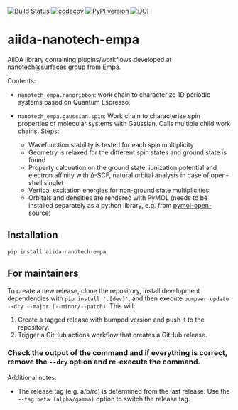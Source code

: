 [![Build Status](https://github.com/nanotech-empa/aiida-nanotech-empa/workflows/ci/badge.svg?branch=master)](https://github.com/nanotech-empa/aiida-nanotech-empa/actions)
[![codecov](https://codecov.io/gh/nanotech-empa/aiida-nanotech-empa/branch/develop/graph/badge.svg?token=52ACMY55UQ)](https://codecov.io/gh/nanotech-empa/aiida-nanotech-empa)
[![PyPI version](https://badge.fury.io/py/aiida-nanotech-empa.svg)](https://badge.fury.io/py/aiida-nanotech-empa)
[![DOI](https://zenodo.org/badge/275159349.svg)](https://zenodo.org/badge/latestdoi/275159349)

# aiida-nanotech-empa

AiiDA library containing plugins/workflows developed at nanotech@surfaces group from Empa.

Contents:

* `nanotech_empa.nanoribbon`: work chain to characterize 1D periodic systems based on Quantum Espresso.

* `nanotech_empa.gaussian.spin`: Work chain to characterize spin properties of molecular systems with Gaussian. Calls multiple child work chains. Steps:
  * Wavefunction stability is tested for each spin multiplicity
  * Geometry is relaxed for the different spin states and ground state is found
  * Property calcuation on the ground state: ionization potential and electron affinity with Δ-SCF, natural orbital analysis in case of open-shell singlet
  * Vertical excitation energies for non-ground state multiplicities
  * Orbitals and densities are rendered with PyMOL (needs to be installed separately as a python library, e.g. from [pymol-open-source](https://github.com/schrodinger/pymol-open-source/tree/v2.4.0))

## Installation

```shell
pip install aiida-nanotech-empa
```

## For maintainers

To create a new release, clone the repository, install development dependencies with `pip install '.[dev]'`, and then execute `bumpver update --dry --major (--minor/--patch)`.
This will:

  1. Create a tagged release with bumped version and push it to the repository.
  2. Trigger a GitHub actions workflow that creates a GitHub release.

### Check the output of the command and if everything is correct, remove the `--dry` option and re-execute the command.

Additional notes:

  - The release tag (e.g. a/b/rc) is determined from the last release.
    Use the `--tag beta (alpha/gamma)`  option to switch the release tag.

